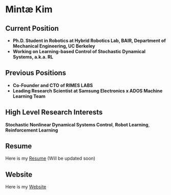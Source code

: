 # Mintæ Kim

## Current Position
- **Ph.D. Student in Robotics at Hybrid Robotics Lab, BAIR, Department of Mechanical Engineering, UC Berkeley**
- **Working on Learning-based Control of Stochastic Dynamical Systems, a.k.a. RL**

## Previous Positions
- **Co-Founder and CTO of RIMES LABS**  
- **Leading Research Scientist at Samsung Electronics x ADOS Machine Learning Team**

## High Level Research Interests
**Stochastic Nonlinear Dynamical Systems Control**, **Robot Learning**, **Reinforcement Learning**

## Resume
Here is my [Resume](./Resume_Mintæ_Kim.pdf) (Will be updated soon)

## Website
Here is my [Website](https://sites.google.com/view/mintae-kim)
